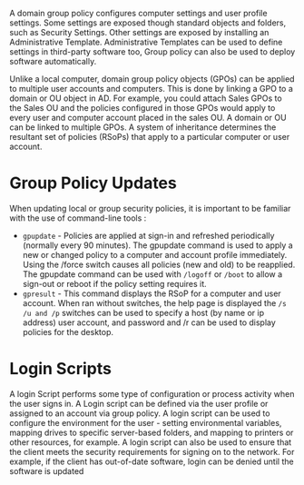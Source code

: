 A domain group policy configures computer settings and user profile settings. Some settings are exposed though standard objects and folders, such as Security Settings. Other settings are exposed by installing an Administrative Template. Administrative Templates can be used to define settings in third-party software too, Group policy can also be used to deploy software automatically. 

Unlike a local computer, domain group policy objects (GPOs) can be applied to multiple user accounts and computers. This is done by linking a GPO to a domain or OU object in AD. For example, you could attach Sales GPOs to the Sales OU and the policies configured in those GPOs would apply to every user and computer account placed in the sales OU. A domain or OU can be linked to multiple GPOs. A system of inheritance determines the resultant set of policies (RSoPs) that apply to a particular computer or user account.

# Group Policy Updates
When updating local or group security policies, it is important to be familiar with the use of command-line tools : 

* `gpupdate` - Policies are applied at sign-in and refreshed periodically (normally every 90 minutes). The gpupdate command is used to apply a new or changed policy to a computer and account profile immediately. Using the /force switch causes all policies (new and old) to be reapplied. The gpupdate command can be used with `/logoff` or `/boot` to allow a sign-out or reboot if the policy setting requires it.
* `gpresult` - This command displays the RSoP for a computer and user account. When ran without switches, the help page is displayed the `/s /u and /p` switches can be used to specify a host (by name or ip address) user account, and password and /r can be used to display policies for the desktop.
# Login Scripts 
A login Script performs some type of configuration or process activity when the user signs in. A Login script can be defined via the user profile or assigned to an account via group policy. A login script can be used to configure the environment for the user - setting environmental variables, mapping drives to specific server-based folders, and mapping to printers or other resources, for example. A login script can also be used to ensure that the client meets the security requirements for signing on to the network. For example, if the client has out-of-date software, login can be denied until the software is updated  